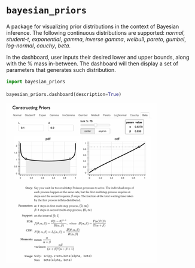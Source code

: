 
# `bayesian_priors`

A package for visualizing prior distributions in the context of Bayesian inference. The following continuous distributions are supported: *normal*, *student-t*, *exponential*, *gamma*, *inverse gamma*, *weibull*, *pareto*, *gumbel*, *log-normal*, *cauchy*, *beta*.

 In the dashboard, user inputs their desired lower and upper bounds, along with the % mass in-between. The dashboard will then display a set of  parameters that generates such distribution.

```python
import bayesian_priors

bayesian_priors.dashboard(description=True)
```



<img src="https://github.com/atisor73/bayesian_priors/blob/main/demo.png?raw=true" width="80%" />

